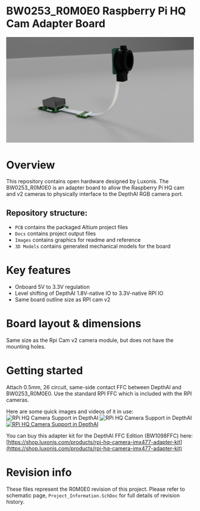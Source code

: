 # BW0253_R0M0E0 Raspberry Pi HQ Cam Adapter Board
![](../BW0253_R0M0E0_RPIHQ_ADAPTER/Images/RPI_HQ_CAM_SYSTEM_2020-May-14_08-35-31PM-000_CustomizedView42985702451.png)

# Overview

This repository contains open hardware designed by Luxonis. The BW0253_R0M0E0 is an adapter board to allow the Raspberry Pi HQ cam and v2 cameras to physically interface to the DepthAI RGB camera port. 

## Repository structure:
* `PCB` contains the packaged Altium project files
* `Docs` contains project output files
* `Images` contains graphics for readme and reference
* `3D Models` contains generated mechanical models for the board

# Key features
* Onboard 5V to 3.3V regulation
* Level shifting of DepthAI 1.8V-native IO to 3.3V-native RPI IO
* Same board outline size as RPI cam v2

# Board layout & dimensions
Same size as the Rpi Cam v2 camera module, but does not have the mounting holes. 

# Getting started
Attach 0.5mm, 26 circuit, same-side contact FFC between DepthAI and BW0253_R0M0E0. Use the standard RPI FFC which is included with the RPI cameras. 

Here are some quick images and videos of it in use:
![RPi HQ Camera Support in DepthAI](https://cdn.hackaday.io/images/9159701591761513514.JPG)
![RPi HQ Camera Support in DepthAI](https://cdn.hackaday.io/images/775661591761050468.png)
[![RPi HQ Camera Support in DepthAI](https://img.youtube.com/vi/KsK-XakrpK8/0.jpg)](https://www.youtube.com/watch?v=KsK-XakrpK8 "RPi HQ Camera Support in DepthAI")

You can buy this adapter kit for the DepthAI FFC Edition (BW1098FFC) here: [https://shop.luxonis.com/products/rpi-hq-camera-imx477-adapter-kit](https://shop.luxonis.com/products/rpi-hq-camera-imx477-adapter-kit)


# Revision info
These files represent the R0M0E0 revision of this project. Please refer to schematic page, `Project_Information.SchDoc` for full details of revision history.

